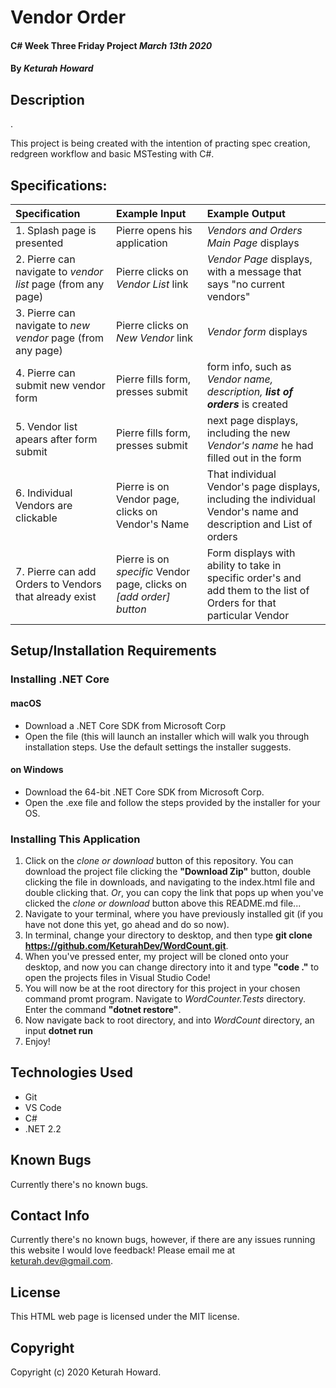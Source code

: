 # Vendor Order

#### C# Week Three Friday Project _March 13th 2020_

#### By _**Keturah Howard**_

## Description

.

This project is being created with the intention of practing spec creation, redgreen workflow and basic MSTesting with C#.

## Specifications:


| Specification | Example Input | Example Output |
| :------------- |:-------------| :-------------------|
| 1. Splash page is presented | Pierre opens his application | *Vendors and Orders Main Page* displays |
| 2. Pierre can navigate to *vendor list* page (from any page) | Pierre clicks on *Vendor List* link | *Vendor Page* displays, with a message that says "no current vendors" |
| 3. Pierre can navigate to *new vendor* page (from any page) | Pierre clicks on *New Vendor* link | *Vendor form* displays |
| 4. Pierre can submit new vendor form | Pierre fills form, presses submit | form info, such as *Vendor name, description, **list of orders*** is created |
| 5. Vendor list apears after form submit | Pierre fills form, presses submit | next page displays, including the new *Vendor's name* he had filled out in the form |
| 6. Individual Vendors are clickable | Pierre is on Vendor page, clicks on Vendor's Name | That individual Vendor's page displays, including the individual Vendor's name and description and List of orders |
| 7. Pierre can add Orders to Vendors that already exist | Pierre is on *specific* Vendor page, clicks on *[add order] button* | Form displays with ability to take in specific order's and add them to the list of Orders for that particular Vendor |
 


## Setup/Installation Requirements

  ### Installing .NET Core

  #### macOS
  * Download a .NET Core SDK from Microsoft Corp
  * Open the file (this will launch an installer which will walk you through installation steps. Use the default settings the installer suggests.

  #### on Windows
  * Download the 64-bit .NET Core SDK from Microsoft Corp.
  * Open the .exe file and follow the steps provided by the installer for your OS.

  ### Installing This Application

  1. Click on the *clone or download* button of this repository. You can download the project file clicking the **"Download Zip"** button, double clicking the file in downloads, and navigating to the index.html file and double clicking that. *Or*, you can copy the link that pops up when you've clicked the *clone or download* button above this README.md file...
  2. Navigate to your terminal, where you have previously installed git (if you have not done this yet, go ahead and do so now).
  3. In terminal, change your directory to desktop, and then type **git clone https://github.com/KeturahDev/WordCount.git**.
  4. When you've pressed enter, my project will be cloned onto your desktop, and now you can change directory into it and type **"code ."** to open the projects files in Visual Studio Code!
  5. You will now be at the root directory for this project in your chosen command promt program. Navigate to *WordCounter.Tests* directory. Enter the command **"dotnet restore"**.
  6. Now navigate back to root directory, and into *WordCount* directory, an input **dotnet run**
  7. Enjoy!

## Technologies Used

* Git
* VS Code
* C#
* .NET 2.2


## Known Bugs
Currently there's no known bugs.

## Contact Info 
Currently there's no known bugs, however, if there are any issues running this website I would love feedback! Please email me at keturah.dev@gmail.com.

## License

This HTML web page is licensed under the MIT license.

## Copyright

Copyright (c) 2020 Keturah Howard.